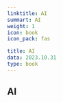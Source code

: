 ```yaml
---
linktitle: AI
summart: AI
weight: 1
icon: book
icon_pack: fas

title: AI
data: 2023.10.31
type: book
---
```


## AI
